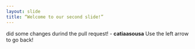 ```yaml
---
layout: slide
title: “Welcome to our second slide!”
---
```

did some changes durind the pull request! - **catiaasousa**
Use the left arrow to go back!
